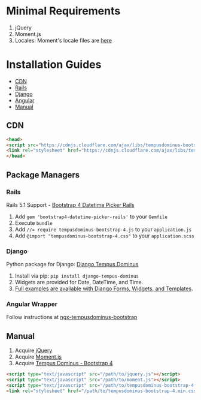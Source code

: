 # Minimal Requirements

1. jQuery <a href="https://jquery.com" target="_blank"><i class="fa fa-external-link" aria-hidden="true"></i></a>
2. Moment.js <a href="https://github.com/moment/moment/tree/master/locale" target="_blank"><i class="fa fa-external-link" aria-hidden="true"></i></a>
3. Locales: Moment's locale files are [here](https://github.com/moment/moment/tree/master/locale)

# Installation Guides
* [CDN](#cdn)
* [Rails](#rails)
* [Django](#django)
* [Angular](#angular-wrapper)
* [Manual](#manual)

## CDN
```html
<head>
<script src="https://cdnjs.cloudflare.com/ajax/libs/tempusdominus-bootstrap-4/5.38.0/js/tempusdominus-bootstrap-4.min.js" crossorigin="anonymous"></script>
<link rel="stylesheet" href="https://cdnjs.cloudflare.com/ajax/libs/tempusdominus-bootstrap-4/5.38.0/css/tempusdominus-bootstrap-4.min.css" crossorigin="anonymous" />
</head>
```

## Package Managers

### Rails

Rails 5.1 Support - [Bootstrap 4 Datetime Picker Rails](https://github.com/Bialogs/bootstrap4-datetime-picker-rails)

1. Add `gem 'bootstrap4-datetime-picker-rails'` to your `Gemfile`
2. Execute `bundle`
3. Add `//= require tempusdominus-bootstrap-4.js` to your `application.js`
4. Add `@import "tempusdominus-bootstrap-4.css"` to your `application.scss`

### Django

Python package for Django: [Django Tempus Dominus](https://pypi.org/project/django-tempus-dominus/)

1. Install via pip: `pip install django-tempus-dominus`
2. Widgets are provided for Date, DateTime, and Time.
3. [Full examples are available with Django Forms, Widgets, and Templates](https://pypi.org/project/django-tempus-dominus/).

### Angular Wrapper

Follow instructions at [ngx-tempusdominus-bootstrap](https://github.com/fetrarij/ngx-tempusdominus-bootstrap) 

## Manual

1. Acquire [jQuery](https://jquery.com)
2. Acquire [Moment.js](https://github.com/moment/moment)
3. Acquire [Tempus Dominus - Bootstrap 4](https://github.com/tempusdominus/bootstrap-4)
```html
<script type="text/javascript" src="/path/to/jquery.js"></script>
<script type="text/javascript" src="/path/to/moment.js"></script>
<script type="text/javascript" src="/path/to/tempusdominus-bootstrap-4.min.js"></script>
<link rel="stylesheet" href="/path/to/tempusdominus-bootstrap-4.min.css"/>
```